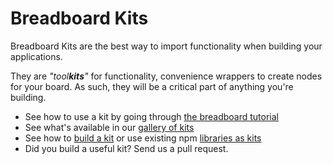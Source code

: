 # Breadboard Kits

Breadboard Kits are the best way to import functionality when building your applications.

They are _"tool**kits**"_ for functionality, convenience wrappers to create nodes for your board.  As such, they will be a critical part of anything you're building.

* See how to use a kit by going through [the breadboard tutorial](../tutorial/)
* See what's available in our [gallery of kits](./gallery-of-kits.md)
* See how to [build a kit](./build-a-kit.md) or use existing npm [libraries as kits](./libraries-as-kits.md)
* Did you build a useful kit?  Send us a pull request.
